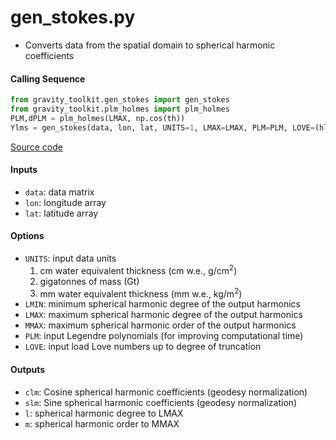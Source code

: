 gen_stokes.py
=============

 - Converts data from the spatial domain to spherical harmonic coefficients

#### Calling Sequence
```python
from gravity_toolkit.gen_stokes import gen_stokes
from gravity_toolkit.plm_holmes import plm_holmes
PLM,dPLM = plm_holmes(LMAX, np.cos(th))
Ylms = gen_stokes(data, lon, lat, UNITS=1, LMAX=LMAX, PLM=PLM, LOVE=(hl,kl,ll))
```
[Source code](https://github.com/tsutterley/read-GRACE-harmonics/blob/main/gravity_toolkit/gen_stokes.py)

#### Inputs
 - `data`: data matrix
 - `lon`: longitude array
 - `lat`: latitude array

#### Options
 - `UNITS`: input data units
    1) cm water equivalent thickness (cm w.e., g/cm<sup>2</sup>)
    2) gigatonnes of mass (Gt)
    3) mm water equivalent thickness (mm w.e., kg/m<sup>2</sup>)
 - `LMIN`: minimum spherical harmonic degree of the output harmonics
 - `LMAX`:  maximum spherical harmonic degree of the output harmonics
 - `MMAX`: maximum spherical harmonic order of the output harmonics
 - `PLM`: input Legendre polynomials (for improving computational time)
 - `LOVE`: input load Love numbers up to degree of truncation

#### Outputs
 - `clm`: Cosine spherical harmonic coefficients (geodesy normalization)
 - `slm`: Sine spherical harmonic coefficients (geodesy normalization)
 - `l`: spherical harmonic degree to LMAX
 - `m`: spherical harmonic order to MMAX
